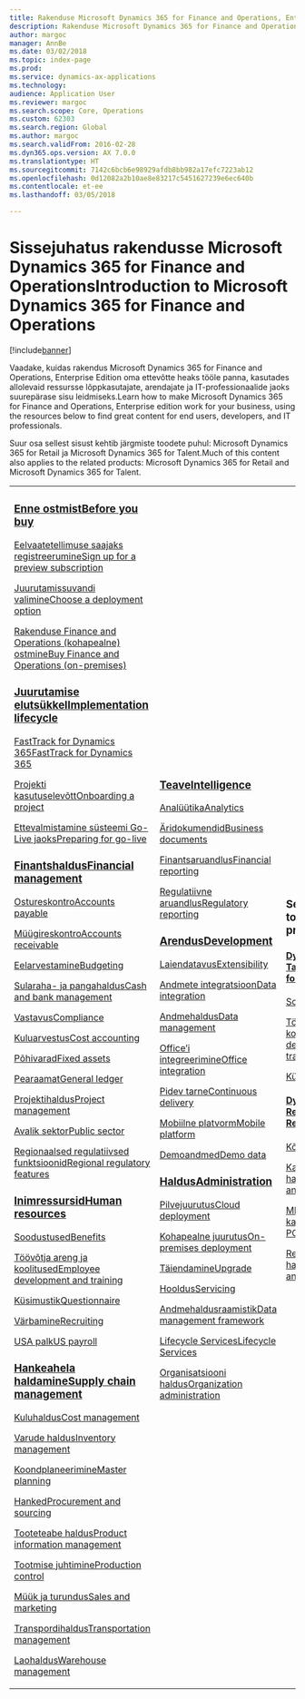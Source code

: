 ```yaml
---
title: Rakenduse Microsoft Dynamics 365 for Finance and Operations, Enterprise Edition dokumentatsioon
description: Rakenduse Microsoft Dynamics 365 for Finance and Operations, Enterprise Edition dokumentatsioon.
author: margoc
manager: AnnBe
ms.date: 03/02/2018
ms.topic: index-page
ms.prod: 
ms.service: dynamics-ax-applications
ms.technology: 
audience: Application User
ms.reviewer: margoc
ms.search.scope: Core, Operations
ms.custom: 62303
ms.search.region: Global
ms.author: margoc
ms.search.validFrom: 2016-02-28
ms.dyn365.ops.version: AX 7.0.0
ms.translationtype: HT
ms.sourcegitcommit: 7142c6bcb6e98929afdb8bb982a17efc7223ab12
ms.openlocfilehash: 0d12082a2b10ae8e83217c5451627239e6ec640b
ms.contentlocale: et-ee
ms.lasthandoff: 03/05/2018

---
```


# <a name="introduction-to-microsoft-dynamics-365-for-finance-and-operations"></a><span data-ttu-id="f63a5-103">Sissejuhatus rakendusse Microsoft Dynamics 365 for Finance and Operations</span><span class="sxs-lookup"><span data-stu-id="f63a5-103">Introduction to Microsoft Dynamics 365 for Finance and Operations</span></span>
[!include[banner](includes/banner.md)]

<span data-ttu-id="f63a5-104">Vaadake, kuidas rakendus Microsoft Dynamics 365 for Finance and Operations, Enterprise Edition oma ettevõtte heaks tööle panna, kasutades allolevaid ressursse lõppkasutajate, arendajate ja IT-professionaalide jaoks suurepärase sisu leidmiseks.</span><span class="sxs-lookup"><span data-stu-id="f63a5-104">Learn how to make Microsoft Dynamics 365 for Finance and Operations, Enterprise edition work for your business, using the resources below to find great content for end users, developers, and IT professionals.</span></span> 

<span data-ttu-id="f63a5-105">Suur osa sellest sisust kehtib järgmiste toodete puhul: Microsoft Dynamics 365 for Retail ja Microsoft Dynamics 365 for Talent.</span><span class="sxs-lookup"><span data-stu-id="f63a5-105">Much of this content also applies to the related products: Microsoft Dynamics 365 for Retail and Microsoft Dynamics 365 for Talent.</span></span> 

<table>
<colgroup>
<col width="33%" />
<col width="33%" />
<col width="33%" />
</colgroup>
<tbody>
<tr class="odd">
<td>
<h3><span data-ttu-id="f63a5-106"><a href="get-started/before-you-buy.md">Enne ostmist</a></span><span class="sxs-lookup"><span data-stu-id="f63a5-106"><a href="get-started/before-you-buy.md">Before you buy</a></span></span></h3>
<p><span data-ttu-id="f63a5-107"><a href="../dev-itpro/dev-tools/sign-up-preview-subscription.md">Eelvaatetellimuse saajaks registreerumine</a></span><span class="sxs-lookup"><span data-stu-id="f63a5-107"><a href="../dev-itpro/dev-tools/sign-up-preview-subscription.md">Sign up for a preview subscription</a></span></span></p>
 <p><span data-ttu-id="f63a5-108"><a href="../dev-itpro/deployment/choose-deployment-type.md">Juurutamissuvandi valimine</a></span><span class="sxs-lookup"><span data-stu-id="f63a5-108"><a href="../dev-itpro/deployment/choose-deployment-type.md">Choose a deployment option</a></span></span></p>
 <p><span data-ttu-id="f63a5-109"><a href="get-started/purchase-on-premises.md">Rakenduse Finance and Operations (kohapealne) ostmine</a></span><span class="sxs-lookup"><span data-stu-id="f63a5-109"><a href="get-started/purchase-on-premises.md">Buy Finance and Operations (on-premises)</a></span></span></p>

<h3><span data-ttu-id="f63a5-110"><a href="imp-lifecycle/implementation-lifecycle.md">Juurutamise elutsükkel</a></span><span class="sxs-lookup"><span data-stu-id="f63a5-110"><a href="imp-lifecycle/implementation-lifecycle.md">Implementation lifecycle</a></span></span></h3>
<p><span data-ttu-id="f63a5-111"><a href="get-started/fasttrack-dynamics-365-overview.md">FastTrack for Dynamics 365</a></span><span class="sxs-lookup"><span data-stu-id="f63a5-111"><a href="get-started/fasttrack-dynamics-365-overview.md">FastTrack for Dynamics 365</a></span></span></p>
<p><span data-ttu-id="f63a5-112"><a href="imp-lifecycle/onboard.md">Projekti kasutuselevõtt</a></span><span class="sxs-lookup"><span data-stu-id="f63a5-112"><a href="imp-lifecycle/onboard.md">Onboarding a project</a></span></span></p>
<p><span data-ttu-id="f63a5-113"><a href="imp-lifecycle/prepare-go-live.md">Ettevalmistamine süsteemi Go-Live jaoks</a></span><span class="sxs-lookup"><span data-stu-id="f63a5-113"><a href="imp-lifecycle/prepare-go-live.md">Preparing for go-live</a></span></span></p>
  
<h3><span data-ttu-id="f63a5-114"><a href="../financials/index.md">Finantshaldus</a></span><span class="sxs-lookup"><span data-stu-id="f63a5-114"><a href="../financials/index.md">Financial management</a></span></span></h3>
<p><span data-ttu-id="f63a5-115"><a href="../financials/accounts-payable/accounts-payable.md">Ostureskontro</a></span><span class="sxs-lookup"><span data-stu-id="f63a5-115"><a href="../financials/accounts-payable/accounts-payable.md">Accounts payable</a></span></span></p>
<p><span data-ttu-id="f63a5-116"><a href="../financials/accounts-receivable/accounts-receivable.md">Müügireskontro</a></span><span class="sxs-lookup"><span data-stu-id="f63a5-116"><a href="../financials/accounts-receivable/accounts-receivable.md">Accounts receivable</a></span></span></p>
<p><span data-ttu-id="f63a5-117"><a href="../financials/budgeting/budgeting-overview.md">Eelarvestamine</a></span><span class="sxs-lookup"><span data-stu-id="f63a5-117"><a href="../financials/budgeting/budgeting-overview.md">Budgeting</a></span></span></p>
<p><span data-ttu-id="f63a5-118"><a href="../financials/cash-bank-management/cash-bank-management.md">Sularaha- ja pangahaldus</a></span><span class="sxs-lookup"><span data-stu-id="f63a5-118"><a href="../financials/cash-bank-management/cash-bank-management.md">Cash and bank management</a></span></span></p>
<p><span data-ttu-id="f63a5-119"><a href="../financials/general-ledger/audit-policy-rules.md">Vastavus</a></span><span class="sxs-lookup"><span data-stu-id="f63a5-119"><a href="../financials/general-ledger/audit-policy-rules.md">Compliance</a></span></span></p>
<p><span data-ttu-id="f63a5-120"><a href="../financials/cost-accounting/cost-accounting-home-page.md">Kuluarvestus</a></span><span class="sxs-lookup"><span data-stu-id="f63a5-120"><a href="../financials/cost-accounting/cost-accounting-home-page.md">Cost accounting</a></span></span></p>
<p><span data-ttu-id="f63a5-121"><a href="../financials/fixed-assets/fixed-assets.md">Põhivarad</a></span><span class="sxs-lookup"><span data-stu-id="f63a5-121"><a href="../financials/fixed-assets/fixed-assets.md">Fixed assets</a></span></span></p>
<p><span data-ttu-id="f63a5-122"><a href="../financials/general-ledger/general-ledger.md">Pearaamat</a></span><span class="sxs-lookup"><span data-stu-id="f63a5-122"><a href="../financials/general-ledger/general-ledger.md">General ledger</a></span></span></p>
<p><span data-ttu-id="f63a5-123"><a href="../financials/project-management/overview-project-management-accounting.md">Projektihaldus</a></span><span class="sxs-lookup"><span data-stu-id="f63a5-123"><a href="../financials/project-management/overview-project-management-accounting.md">Project management</a></span></span></p>
<p><span data-ttu-id="f63a5-124"><a href="../financials/public-sector/public-sector-functionality.md">Avalik sektor</a></span><span class="sxs-lookup"><span data-stu-id="f63a5-124"><a href="../financials/public-sector/public-sector-functionality.md">Public sector</a></span></span></p>
<p><span data-ttu-id="f63a5-125"><a href="../dev-itpro/lcs-solutions/country-region.md">Regionaalsed regulatiivsed funktsioonid</a></span><span class="sxs-lookup"><span data-stu-id="f63a5-125"><a href="../dev-itpro/lcs-solutions/country-region.md">Regional regulatory features</a></span></span></p>

<H3><span data-ttu-id="f63a5-126"><a href="hr/hr-landing-page.md">Inimressursid</a></span><span class="sxs-lookup"><span data-stu-id="f63a5-126"><a href="hr/hr-landing-page.md">Human resources</a></span></span></h3>
<p><span data-ttu-id="f63a5-127"><a href="../talent/manage-benefit-program.md">Soodustused</a></span><span class="sxs-lookup"><span data-stu-id="f63a5-127"><a href="../talent/manage-benefit-program.md">Benefits</a></span></span></p>
<p><span data-ttu-id="f63a5-128"><a href="../talent/performance-management-overview.md">Töövõtja areng ja koolitused</a></span><span class="sxs-lookup"><span data-stu-id="f63a5-128"><a href="../talent/performance-management-overview.md">Employee development and training</a></span></span></p>
<p><span data-ttu-id="f63a5-129"><a href="../talent/questionnaires.md">Küsimustik</a></span><span class="sxs-lookup"><span data-stu-id="f63a5-129"><a href="../talent/questionnaires.md">Questionnaire</a></span></span></p>
<p><span data-ttu-id="f63a5-130"><a href="hr/manage-recruiting-process.md">Värbamine</a></span><span class="sxs-lookup"><span data-stu-id="f63a5-130"><a href="hr/manage-recruiting-process.md">Recruiting</a></span></span></p>
<p><span data-ttu-id="f63a5-131"><a href="hr/localizations/noam-usa-payroll.md">USA palk</a></span><span class="sxs-lookup"><span data-stu-id="f63a5-131"><a href="hr/localizations/noam-usa-payroll.md">US payroll</a></span></span></p>

<h3><span data-ttu-id="f63a5-132"><a href="../supply-chain/index.md">Hankeahela haldamine</a></span><span class="sxs-lookup"><span data-stu-id="f63a5-132"><a href="../supply-chain/index.md">Supply chain management</a></span></span></h3>
<p><span data-ttu-id="f63a5-133"><a href="../supply-chain/cost-management/costing-sheets.md">Kuluhaldus</a></span><span class="sxs-lookup"><span data-stu-id="f63a5-133"><a href="../supply-chain/cost-management/costing-sheets.md">Cost management</a></span></span></p>
<p><span data-ttu-id="f63a5-134"><a href="../supply-chain/inventory/inventory-home-page.md">Varude haldus</a></span><span class="sxs-lookup"><span data-stu-id="f63a5-134"><a href="../supply-chain/inventory/inventory-home-page.md">Inventory management</a></span></span></p>
<p><span data-ttu-id="f63a5-135"><a href="../supply-chain/master-planning/master-plans.md">Koondplaneerimine</a></span><span class="sxs-lookup"><span data-stu-id="f63a5-135"><a href="../supply-chain/master-planning/master-plans.md">Master planning</a></span></span></p>
<p><span data-ttu-id="f63a5-136"><a href="../supply-chain/procurement/procurement-sourcing-overview.md">Hanked</a></span><span class="sxs-lookup"><span data-stu-id="f63a5-136"><a href="../supply-chain/procurement/procurement-sourcing-overview.md">Procurement and sourcing</a></span></span></p>
<p><span data-ttu-id="f63a5-137"><a href="../supply-chain/pim/product-information.md">Tooteteabe haldus</a></span><span class="sxs-lookup"><span data-stu-id="f63a5-137"><a href="../supply-chain/pim/product-information.md">Product information management</a></span></span></p>
<p><span data-ttu-id="f63a5-138"><a href="../supply-chain/production-control/production-process-overview.md">Tootmise juhtimine</a></span><span class="sxs-lookup"><span data-stu-id="f63a5-138"><a href="../supply-chain/production-control/production-process-overview.md">Production control</a></span></span></p>
<p><span data-ttu-id="f63a5-139"><a href="../supply-chain/sales-marketing/overview-sales-marketing.md">Müük ja turundus</a></span><span class="sxs-lookup"><span data-stu-id="f63a5-139"><a href="../supply-chain/sales-marketing/overview-sales-marketing.md">Sales and marketing</a></span></span></p>
<p><span data-ttu-id="f63a5-140"><a href="../supply-chain/transportation/transportation-management-overview.md">Transpordihaldus</a></span><span class="sxs-lookup"><span data-stu-id="f63a5-140"><a href="../supply-chain/transportation/transportation-management-overview.md">Transportation management</a></span></span></p>
<p><span data-ttu-id="f63a5-141"><a href="../supply-chain/warehousing/warehouse-configuration.md">Laohaldus</a></span><span class="sxs-lookup"><span data-stu-id="f63a5-141"><a href="../supply-chain/warehousing/warehouse-configuration.md">Warehouse management</a></span></span></p>

</td>
<td>
<h3><span data-ttu-id="f63a5-142"><a href="../dev-itpro/analytics/bi-reporting-home-page.md">Teave</a></span><span class="sxs-lookup"><span data-stu-id="f63a5-142"><a href="../dev-itpro/analytics/bi-reporting-home-page.md">Intelligence</a></span></span></h3>
<p><span data-ttu-id="f63a5-143"><a href="../dev-itpro/analytics/analytics.md">Analüütika</a></span><span class="sxs-lookup"><span data-stu-id="f63a5-143"><a href="../dev-itpro/analytics/analytics.md">Analytics</a></span></span></p>
 <p><span data-ttu-id="f63a5-144"><a href="../dev-itpro/analytics/document-reporting-services.md">Äridokumendid</a></span><span class="sxs-lookup"><span data-stu-id="f63a5-144"><a href="../dev-itpro/analytics/document-reporting-services.md">Business documents</a></span></span></p>
<p><span data-ttu-id="f63a5-145"><a href="../dev-itpro/analytics/financial-reporting-intro.md">Finantsaruandlus</a></span><span class="sxs-lookup"><span data-stu-id="f63a5-145"><a href="../dev-itpro/analytics/financial-reporting-intro.md">Financial reporting</a></span></span></p>
<p><span data-ttu-id="f63a5-146"><a href="../dev-itpro/analytics/general-electronic-reporting.md">Regulatiivne aruandlus</a></span><span class="sxs-lookup"><span data-stu-id="f63a5-146"><a href="../dev-itpro/analytics/general-electronic-reporting.md">Regulatory reporting</a></span></span></p>



<h3><span data-ttu-id="f63a5-147"><a href="../dev-itpro/dev-tools/developer-home-page.md">Arendus</span><span class="sxs-lookup"><span data-stu-id="f63a5-147"><a href="../dev-itpro/dev-tools/developer-home-page.md">Development</span></span></h3>
<p><span data-ttu-id="f63a5-148"><a href="../dev-itpro/extensibility/extensibility-home-page.md">Laiendatavus</a></span><span class="sxs-lookup"><span data-stu-id="f63a5-148"><a href="../dev-itpro/extensibility/extensibility-home-page.md">Extensibility</a></span></span></p>

<p><span data-ttu-id="f63a5-149"><a href="../dev-itpro/data-entities/integration-overview.md">Andmete integratsioon</a></span><span class="sxs-lookup"><span data-stu-id="f63a5-149"><a href="../dev-itpro/data-entities/integration-overview.md">Data integration</a></span></span></p>
<p><span data-ttu-id="f63a5-150"><a href="../dev-itpro/data-entities/data-entities.md">Andmehaldus</a></span><span class="sxs-lookup"><span data-stu-id="f63a5-150"><a href="../dev-itpro/data-entities/data-entities.md">Data management</a></span></span></p>

<p><span data-ttu-id="f63a5-151"><a href="../dev-itpro/office-integration/office-integration.md">Office’i integreerimine</a></span><span class="sxs-lookup"><span data-stu-id="f63a5-151"><a href="../dev-itpro/office-integration/office-integration.md">Office integration</a></span></span></p>
<p><span data-ttu-id="f63a5-152"><a href="../dev-itpro/dev-tools/continuous-delivery-home-page.md">Pidev tarne</a></span><span class="sxs-lookup"><span data-stu-id="f63a5-152"><a href="../dev-itpro/dev-tools/continuous-delivery-home-page.md">Continuous delivery</a></span></span></p>
<p><span data-ttu-id="f63a5-153"><a href="../dev-itpro/mobile-apps/platform/mobile-platform-home-page.md">Mobiilne platvorm</a></span><span class="sxs-lookup"><span data-stu-id="f63a5-153"><a href="../dev-itpro/mobile-apps/platform/mobile-platform-home-page.md">Mobile platform</a></span></span></p>
<p><span data-ttu-id="f63a5-154"><a href="get-started/demo-data.md">Demoandmed</a></span><span class="sxs-lookup"><span data-stu-id="f63a5-154"><a href="get-started/demo-data.md">Demo data</a></span></span></p>

<h3><span data-ttu-id="f63a5-155"><a href="../dev-itpro/sysadmin/system-administration-home-page.md">Haldus</span><span class="sxs-lookup"><span data-stu-id="f63a5-155"><a href="../dev-itpro/sysadmin/system-administration-home-page.md">Administration</span></span></h3>
<p><span data-ttu-id="f63a5-156"><a href="../dev-itpro/deployment/cloud-deployment-overview.md">Pilvejuurutus</a></span><span class="sxs-lookup"><span data-stu-id="f63a5-156"><a href="../dev-itpro/deployment/cloud-deployment-overview.md">Cloud deployment</a></span></span></p>
<p><span data-ttu-id="f63a5-157"><a href="../dev-itpro/deployment/on-premises-deployment-landing-page.md">Kohapealne juurutus</a></span><span class="sxs-lookup"><span data-stu-id="f63a5-157"><a href="../dev-itpro/deployment/on-premises-deployment-landing-page.md">On-premises deployment</a></span></span></p>
<p><span data-ttu-id="f63a5-158"><a href="../dev-itpro/migration-upgrade/upgrade-home-page.md">Täiendamine</a></span><span class="sxs-lookup"><span data-stu-id="f63a5-158"><a href="../dev-itpro/migration-upgrade/upgrade-home-page.md">Upgrade</a></span></span></p>
<p><span data-ttu-id="f63a5-159"><a href="../dev-itpro/dev-tools/continuous-delivery-home-page.md#servicing">Hooldus</a></span><span class="sxs-lookup"><span data-stu-id="f63a5-159"><a href="../dev-itpro/dev-tools/continuous-delivery-home-page.md#servicing">Servicing</a></span></span></p>
<p><span data-ttu-id="f63a5-160"><a href="../dev-itpro/data-entities/data-entities.md">Andmehaldusraamistik</a></span><span class="sxs-lookup"><span data-stu-id="f63a5-160"><a href="../dev-itpro/data-entities/data-entities.md">Data management framework</a></span></span></p>
<p><span data-ttu-id="f63a5-161"><a href="../dev-itpro/lifecycle-services/lcs.md">Lifecycle Services</a></span><span class="sxs-lookup"><span data-stu-id="f63a5-161"><a href="../dev-itpro/lifecycle-services/lcs.md">Lifecycle Services</a></span></span></p>
<p><span data-ttu-id="f63a5-162"><a href="organization-administration/organization-administration-home-page.md">Organisatsiooni haldus</a></span><span class="sxs-lookup"><span data-stu-id="f63a5-162"><a href="organization-administration/organization-administration-home-page.md">Organization administration</a></span></span></p>
</td>
<td>
<h3><span data-ttu-id="f63a5-163">Seotud tooted</span><span class="sxs-lookup"><span data-stu-id="f63a5-163">Related products</span></span></h3>
<h4><span data-ttu-id="f63a5-164"><a href="../talent/index.md">Dynamics 365 for Talent</a></span><span class="sxs-lookup"><span data-stu-id="f63a5-164"><a href="../talent/index.md">Dynamics 365 for Talent</a></span></span></h4>
<p><span data-ttu-id="f63a5-165"><a href="../talent/manage-benefit-program.md">Soodustused</a></span><span class="sxs-lookup"><span data-stu-id="f63a5-165"><a href="../talent/manage-benefit-program.md">Benefits</a></span></span></p>
<p><span data-ttu-id="f63a5-166"><a href="../talent/performance-management-overview.md">Töövõtja areng ja koolitused</a></span><span class="sxs-lookup"><span data-stu-id="f63a5-166"><a href="../talent/performance-management-overview.md">Employee development and training</a></span></span></p>
<p><span data-ttu-id="f63a5-167"><a href="../talent/questionnaires.md">Küsimustik</a></span><span class="sxs-lookup"><span data-stu-id="f63a5-167"><a href="../talent/questionnaires.md">Questionnaire</a></span></span></p>

<h4><span data-ttu-id="f63a5-168"><a href="../retail/index.md">Dynamics 365 for Retail</a></span><span class="sxs-lookup"><span data-stu-id="f63a5-168"><a href="../retail/index.md">Dynamics 365 for Retail</a></span></span></h4>
<p><span data-ttu-id="f63a5-169"><a href="../retail/call-center-functionality.md">Kõnekeskus</span><span class="sxs-lookup"><span data-stu-id="f63a5-169"><a href="../retail/call-center-functionality.md">Call center</span></span></p>
<p><span data-ttu-id="f63a5-170"><a href="../retail/define-maintain-retail-channels.md">Kanali seadistus ja haldamine</span><span class="sxs-lookup"><span data-stu-id="f63a5-170"><a href="../retail/define-maintain-retail-channels.md">Channel setup and management</span></span></p>
<p><span data-ttu-id="f63a5-171"><a href="../retail/retail-peripherals-overview.md">MPOS ja pilve kassa</span><span class="sxs-lookup"><span data-stu-id="f63a5-171"><a href="../retail/retail-peripherals-overview.md">MPOS and Cloud POS</span></span></p>
<p><span data-ttu-id="f63a5-172"><a href="../retail/dev-itpro/dev-retail-home-page.md">Retaili arendaja ja haldus</span><span class="sxs-lookup"><span data-stu-id="f63a5-172"><a href="../retail/dev-itpro/dev-retail-home-page.md">Retail developer and administration</span></span></p>

</td>
</tr>

</tbody>
</table>


